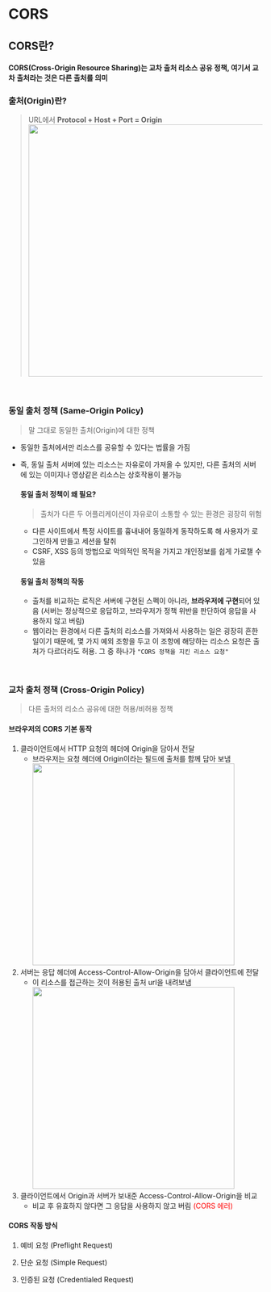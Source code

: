 # CORS

## CORS란?

#### CORS(Cross-Origin Resource Sharing)는 교차 출처 리소스 공유 정책, 여기서 교차 출처라는 것은 다른 출처를 의미

### 출처(Origin)란?

> URL에서 **Protocol + Host + Port = Origin** <br> <img src="https://github.com/Fun-Fun-Study/CS-Study/assets/73164347/1913553c-f630-47c2-bfbe-1c94ad63ca98" style="width: 500">

<br>

### 동일 출처 정책 (Same-Origin Policy)

> 말 그대로 동일한 출처(Origin)에 대한 정책

- 동일한 출처에서만 리소스를 공유할 수 있다는 법률을 가짐
- 즉, 동일 출처 서버에 있는 리소스는 자유로이 가져올 수 있지만, 다른 출처의 서버에 있는 이미지나 영상같은 리소스는 상호작용이 불가능

  #### 동일 출처 정책이 왜 필요?

  > 출처가 다른 두 어플리케이션이 자유로이 소통할 수 있는 환경은 굉장히 위험

  - 다른 사이트에서 특정 사이트를 흉내내어 동일하게 동작하도록 해 사용자가 로그인하게 만들고 세션을 탈취
  - CSRF, XSS 등의 방법으로 악의적인 목적을 가지고 개인정보를 쉽게 가로챌 수 있음

  #### 동일 출처 정책의 작동

  - 출처를 비교하는 로직은 서버에 구현된 스펙이 아니라, **브라우저에 구현**되어 있음 (서버는 정상적으로 응답하고, 브라우저가 정책 위반을 판단하여 응답을 사용하지 않고 버림)
  - 웹이라는 환경에서 다른 출처의 리소스를 가져와서 사용하는 일은 굉장히 흔한 일이기 때문에, 몇 가지 예외 조항을 두고 이 조항에 해당하는 리소스 요청은 출처가 다르더라도 허용. 그 중 하나가 `"CORS 정책을 지킨 리소스 요청"`

<br>

### 교차 출처 정책 (Cross-Origin Policy)

> 다른 출처의 리소스 공유에 대한 허용/비허용 정책

#### 브라우저의 CORS 기본 동작

1. 클라이언트에서 HTTP 요청의 헤더에 Origin을 담아서 전달
   - 브라우저는 요청 헤더에 Origin이라는 필드에 출처를 함께 담아 보냄
     <br>
     <img src="https://github.com/Fun-Fun-Study/CS-Study/assets/73164347/bac554fc-92e9-4e81-afc2-64989ffc6326" style="width: 400">
2. 서버는 응답 헤더에 Access-Control-Allow-Origin을 담아서 클라이언트에 전달
   - 이 리소스를 접근하는 것이 허용된 출처 url을 내려보냄
     <br>
     <img src="https://github.com/Fun-Fun-Study/CS-Study/assets/73164347/d9f091e6-34fc-4c4a-969e-0d84d0f00aff" style="width: 400">
3. 클라이언트에서 Origin과 서버가 보내준 Access-Control-Allow-Origin을 비교
   - 비교 후 유효하지 않다면 그 응답을 사용하지 않고 버림 <span style="color:red">(CORS 에러)
     </span>

#### CORS 작동 방식

1. 예비 요청 (Preflight Request)

2. 단순 요청 (Simple Request)

3. 인증된 요청 (Credentialed Request)

